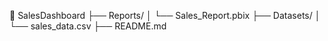 📁 SalesDashboard
├── Reports/
│   └── Sales_Report.pbix
├── Datasets/
│   └── sales_data.csv
├── README.md
